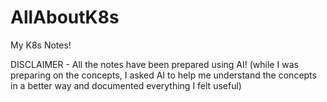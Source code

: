 # AllAboutK8s
My K8s Notes!

DISCLAIMER - All the notes have been prepared using AI! (while I was preparing on the concepts, I asked AI to help me understand the concepts in a better way and documented everything I felt useful)
